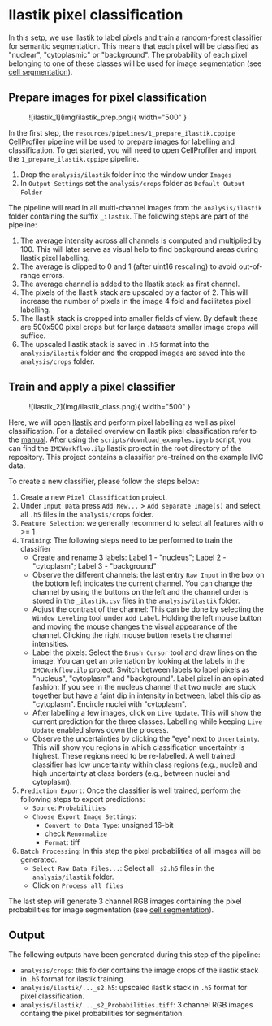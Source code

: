 # Ilastik pixel classification

In this setp, we use [Ilastik](https://www.ilastik.org/) to label pixels and train a random-forest classifier for semantic segmentation. 
This means that each pixel will be classified as "nuclear", "cytoplasmic" or "background".
The probability of each pixel belonging to one of these classes will be used for image segmentation (see [cell segmentation](segmentation.md)).

## Prepare images for pixel classification

<figure markdown>
  ![ilastik_1](img/ilastik_prep.png){ width="500" }
</figure>

In the first step, the `resources/pipelines/1_prepare_ilastik.cppipe` [CellProfiler](https://cellprofiler.org/) pipeline will be used to prepare images for labelling and classification.
To get started, you will need to open CellProfiler and import the `1_prepare_ilastik.cppipe` pipeline.

1. Drop the `analysis/ilastik` folder into the window under `Images`  
2. In `Output Settings` set the `analysis/crops` folder as `Default Output Folder`  

The pipeline will read in all multi-channel images from the `analysis/ilastik` folder containing the suffix `_ilastik`. 
The following steps are part of the pipeline:

1. The average intensity across all channels is computed and multiplied by 100. This will later serve as visual help to find background areas during Ilastik pixel labelling.  
2. The average is clipped to 0 and 1 (after uint16 rescaling) to avoid out-of-range errors.  
3. The average channel is added to the Ilastik stack as first channel.  
4. The pixels of the Ilastik stack are upscaled by a factor of 2. This will increase the number of pixels in the image 4 fold and facilitates pixel labelling.  
5. The Ilastik stack is cropped into smaller fields of view. By default these are 500x500 pixel crops but for large datasets smaller image crops will suffice.  
6. The upscaled Ilastik stack is saved in `.h5` format into the `analysis/ilastik` folder and the cropped images are saved into the `analysis/crops` folder.  

## Train and apply a pixel classifier

<figure markdown>
  ![ilastik_2](img/ilastik_class.png){ width="500" }
</figure>

Here, we will open [Ilastik](https://www.ilastik.org/) and perform pixel labelling as well as pixel classification.
For a detailed overview on Ilastik pixel classification refer to the [manual](https://www.ilastik.org/documentation/pixelclassification/pixelclassification).
After using the `scripts/download_examples.ipynb` script, you can find the `IMCWorkflwo.ilp` Ilastik project in the root directory of the repository.
This project contains a classifier pre-trained on the example IMC data.

To create a new classifier, please follow the steps below:

1. Create a new  `Pixel Classification` project.
2. Under `Input Data` press `Add New...` > `Add separate Image(s)` and select all `.h5` files in the `analysis/crops` folder.  
3. `Feature Selection`: we generally recommend to select all features with &sigma; >= 1  
4. `Training`: The following steps need to be performed to train the classifier
    * Create and rename 3 labels: Label 1 - "nucleus"; Label 2 - "cytoplasm"; Label 3 - "background"
    * Observe the different channels: the last entry `Raw Input` in the box on the bottom left indicates the current channel. You can change the channel by using the buttons on the left and the channel order is stored in the `_ilastik.csv` files in the `analysis/ilastik` folder.
    * Adjust the contrast of the channel: This can be done by selecting the `Window Leveling` tool under `Add Label`. Holding the left mouse button and moving the mouse changes the visual appearance of the channel. Clicking the right mouse button resets the channel intensities.
    * Label the pixels: Select the `Brush Cursor` tool and draw lines on the image. You can get an orientation by looking at the labels in the `IMCWorkflow.ilp` project. Switch between labels to label pixels as "nucleus", "cytoplasm" and "background". Label pixel in an opiniated fashion: If you see in the nucleus channel that two nuclei are stuck together but have a faint dip in intensity in between, label this dip as "cytoplasm". Encircle nuclei with "cytoplasm".  
    * After labelling a few images, click on `Live Update`. This will show the current prediction for the three classes. Labelling while keeping `Live Update` enabled slows down the process.
    * Observe the uncertainties by clicking the "eye" next to `Uncertainty`. This will show you regions in which classification uncertainty is highest. These regions need to be re-labelled. A well trained classifier has low uncertainty within class regions (e.g., nuclei) and high uncertainty at class borders (e.g., between nuclei and cytoplasm).
5. `Prediction Export`: Once the classifier is well trained, perform the following steps to export predictions:
    * `Source`: `Probabilities`
    * `Choose Export Image Settings`: 
        - `Convert to Data Type`: unsigned 16-bit
        - check `Renormalize`
        - `Format`: tiff
6. `Batch Processing`: In this step the pixel probabilities of all images will be generated.
    * `Select Raw Data Files...`: Select all `_s2.h5` files in the `analysis/ilastik` folder.
    * Click on `Process all files`

The last step will generate 3 channel RGB images containing the pixel probabilities for image segmentation (see [cell segmentation](segmentation.md)).
        
## Output

The following outputs have been generated during this step of the pipeline:

* `analysis/crops`: this folder contains the image crops of the ilastik stack in `.h5` format for ilastik training.
* `analysis/ilastik/..._s2.h5`: upscaled ilastik stack in `.h5` format for pixel classification.  
* `analysis/ilastik/..._s2_Probabilities.tiff`: 3 channel RGB images containg the pixel probabilities for segmentation.